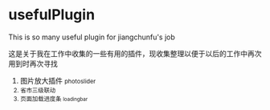 # usefulPlugin
This is so many useful plugin for jiangchunfu's job
 
这是关于我在工作中收集的一些有用的插件，现收集整理以便于以后的工作中再次用到时再次寻找

1. 图片放大插件  <small>photoslider</samll>
2. 省市三级联动
3. 页面加载进度条 <small>loadingbar</small>